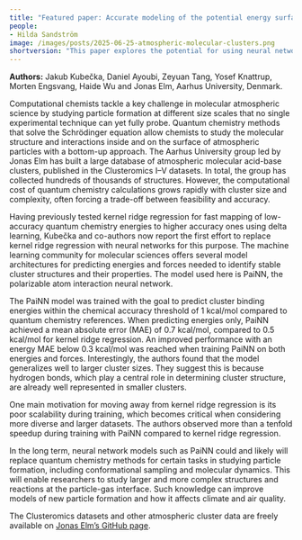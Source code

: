```yaml
---
title: "Featured paper: Accurate modeling of the potential energy surface of atmospheric molecular clusters boosted by neural networks"
people:
- Hilda Sandström
image: /images/posts/2025-06-25-atmospheric-molecular-clusters.png
shortversion: "This paper explores the potential for using neural networks to model atmospheric particle formation. The neural network-based model, tasked here to predict cluster binding energies, achieved the target chemical accuracy of less than 1 kcal/mol, although kernel ridge regression had a slightly lower error. Training was over an order of magnitude faster with the neural network compared to kernel ridge regression."
---
```


**Authors:** Jakub Kubečka, Daniel Ayoubi, Zeyuan Tang, Yosef Knattrup, Morten Engsvang, Haide Wu and Jonas Elm, Aarhus University, Denmark.

Computational chemists tackle a key challenge in molecular atmospheric science by studying particle formation at different size scales that no single experimental technique can yet fully probe. Quantum chemistry methods that solve the Schrödinger equation allow chemists to study the molecular structure and interactions inside and on the surface of atmospheric particles with a bottom-up approach. The Aarhus University group led by Jonas Elm has built a large database of atmospheric molecular acid-base clusters, published in the Clusteromics I–V datasets. In total, the group has collected hundreds of thousands of structures. However, the computational cost of quantum chemistry calculations grows rapidly with cluster size and complexity, often forcing a trade-off between feasibility and accuracy.

Having previously tested kernel ridge regression for fast mapping of low-accuracy quantum chemistry energies to higher accuracy ones using delta learning, Kubečka and co-authors now report the first effort to replace kernel ridge regression with neural networks for this purpose. The machine learning community for molecular sciences offers several model architectures for predicting energies and forces needed to identify stable cluster structures and their properties. The model used here is PaiNN, the polarizable atom interaction neural network.

The PaiNN model was trained with the goal to predict cluster binding energies within the chemical accuracy threshold of 1 kcal/mol compared to quantum chemistry references. When predicting energies only, PaiNN achieved a mean absolute error (MAE) of 0.7 kcal/mol, compared to 0.5 kcal/mol for kernel ridge regression. An improved performance with an energy MAE below 0.3 kcal/mol was reached when training PaiNN on both energies and forces. Interestingly, the authors found that the model generalizes well to larger cluster sizes. They suggest this is because hydrogen bonds, which play a central role in determining cluster structure, are already well represented in smaller clusters.

One main motivation for moving away from kernel ridge regression is its poor scalability during training, which becomes critical when considering more diverse and larger datasets. The authors observed more than a tenfold speedup during training with PaiNN compared to kernel ridge regression.

In the long term, neural network models such as PaiNN could and likely will replace quantum chemistry methods for certain tasks in studying particle formation, including conformational sampling and molecular dynamics. This will enable researchers to study larger and more complex structures and reactions at the particle-gas interface. Such knowledge can improve models of new particle formation and how it affects climate and air quality.

The Clusteromics datasets and other atmospheric cluster data are freely available on [Jonas Elm’s GitHub page](https://github.com/elmjonas/ACDB).
